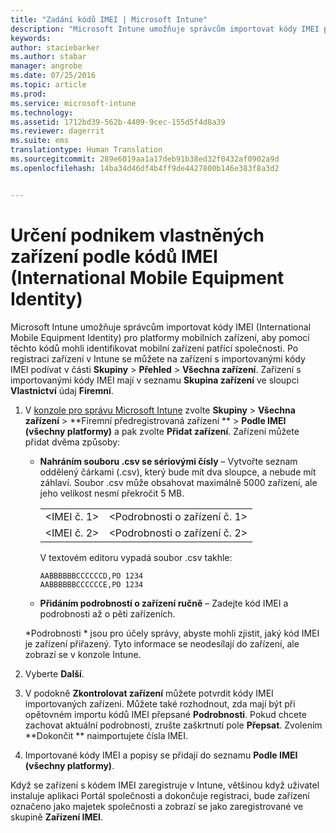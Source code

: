 ```yaml
---
title: "Zadání kódů IMEI | Microsoft Intune"
description: "Microsoft Intune umožňuje správcům importovat kódy IMEI pro platformy mobilních zařízení, aby dokázali identifikovat mobilní zařízení patřící společnosti."
keywords: 
author: staciebarker
ms.author: stabar
manager: angrobe
ms.date: 07/25/2016
ms.topic: article
ms.prod: 
ms.service: microsoft-intune
ms.technology: 
ms.assetid: 1712bd39-562b-4409-9cec-155d5f4d8a39
ms.reviewer: dagerrit
ms.suite: ems
translationtype: Human Translation
ms.sourcegitcommit: 289e6019aa1a17deb91b38ed32f0432af0902a9d
ms.openlocfilehash: 14ba34d46df4b4ff9de4427800b146e383f8a3d2


---
```


# <a name="specify-corporateowned-devices-with-international-mobile-equipment-identity-imei-numbers"></a>Určení podnikem vlastněných zařízení podle kódů IMEI (International Mobile Equipment Identity)
Microsoft Intune umožňuje správcům importovat kódy IMEI (International Mobile Equipment Identity) pro platformy mobilních zařízení, aby pomocí těchto kódů mohli identifikovat mobilní zařízení patřící společnosti. Po registraci zařízení v Intune se můžete na zařízení s importovanými kódy IMEI podívat v části **Skupiny** > **Přehled** > **Všechna zařízení**. Zařízení s importovanými kódy IMEI mají v seznamu **Skupina zařízení** ve sloupci **Vlastnictví** údaj **Firemní**.

1. V [konzole pro správu Microsoft Intune](http://manage.microsoft.com) zvolte **Skupiny** &gt; **Všechna zařízení** &gt; **Firemní předregistrovaná zařízení ** &gt; **Podle IMEI (všechny platformy)** a pak zvolte **Přidat zařízení**. Zařízení můžete přidat dvěma způsoby:

    -   **Nahráním souboru .csv se sériovými čísly** – Vytvořte seznam oddělený čárkami (.csv), který bude mít dva sloupce, a nebude mít záhlaví. Soubor .csv může obsahovat maximálně 5000 zařízení, ale jeho velikost nesmí překročit 5 MB.

        |||
        |-|-|
        |&lt;IMEI č. 1&gt;|&lt;Podrobnosti o zařízení č. 1&gt;|
        |&lt;IMEI č. 2&gt;|&lt;Podrobnosti o zařízení č. 2&gt;|
        V textovém editoru vypadá soubor .csv takhle:

        ```
        AABBBBBBCCCCCCD,PO 1234
        AABBBBBBCCCCCCE,PO 1234
        ```

    -   **Přidáním podrobností o zařízení ručně** – Zadejte kód IMEI a podrobnosti až o pěti zařízeních.

   *Podrobnosti * jsou pro účely správy, abyste mohli zjistit, jaký kód IMEI je zařízení přiřazený. Tyto informace se neodesílají do zařízení, ale zobrazí se v konzole Intune.

2.   Vyberte **Další**.
3.  V podokně **Zkontrolovat zařízení** můžete potvrdit kódy IMEI importovaných zařízení. Můžete také rozhodnout, zda mají být při opětovném importu kódů IMEI přepsané **Podrobnosti**. Pokud chcete zachovat aktuální podrobnosti, zrušte zaškrtnutí pole **Přepsat**. Zvolením **Dokončit ** naimportujete čísla IMEI.
4.  Importované kódy IMEI a popisy se přidají do seznamu **Podle IMEI (všechny platformy)**.

Když se zařízení s kódem IMEI zaregistruje v Intune, většinou když uživatel instaluje aplikaci Portál společnosti a dokončuje registraci, bude zařízení označeno jako majetek společnosti a zobrazí se jako zaregistrované ve skupině **Zařízení IMEI**.



<!--HONumber=Nov16_HO1-->


